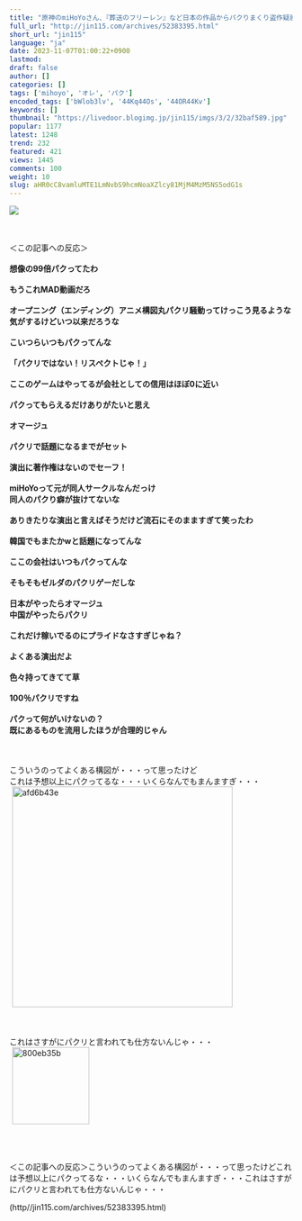 ```yaml
---
title: "原神のmiHoYoさん、『葬送のフリーレン』など日本の作品からパクりまくり盗作疑惑で炎上してしまう・・・ "
full_url: "http://jin115.com/archives/52383395.html"
short_url: "jin115"
language: "ja"
date: 2023-11-07T01:00:22+0900
lastmod: 
draft: false
author: []
categories: []
tags: ['mihoyo', 'オレ', 'パク']
encoded_tags: ['bWlob3lv', '44Kq44Os', '44OR44Kv']
keywords: []
thumbnail: "https://livedoor.blogimg.jp/jin115/imgs/3/2/32baf589.jpg"
popular: 1177
latest: 1248
trend: 232
featured: 421
views: 1445
comments: 100
weight: 10
slug: aHR0cC8vamluMTE1LmNvbS9hcmNoaXZlcy81MjM4MzM5NS5odG1s
---
```


![](https://livedoor.blogimg.jp/jin115/imgs/3/2/32baf589.jpg)

<div><a name='more'></a> <br> <br> ＜この記事への反応＞<br> <br> <b>想像の99倍パクってたわ</b><br> <br> <b>もうこれMAD動画だろ</b><br> <br> <b>オープニング（エンディング）アニメ構図丸パクリ騒動ってけっこう見るような気がするけどいつ以来だろうな</b><br> <br> <b>こいつらいつもパクってんな</b><br> <b><br> 「パクリではない！リスペクトじゃ！」</b><br> <br> <b>ここのゲームはやってるが会社としての信用はほぼ0に近い</b><br> <br> <b>パクってもらえるだけありがたいと思え</b><br> <br> <b>オマージュ</b><br> <br> <b>パクリで話題になるまでがセット</b><br> <br> <b>演出に著作権はないのでセーフ！</b><br> <br> <b>miHoYoって元が同人サークルなんだっけ<br> 同人のパクり癖が抜けてないな</b><br> <br> <b>ありきたりな演出と言えばそうだけど流石にそのまますぎて笑ったわ</b><br> <br> <b>韓国でもまたかwと話題になってんな</b><br> <br> <b>ここの会社はいつもパクってんな</b><br> <br> <b>そもそもゼルダのパクリゲーだしな</b><br> <br> <b>日本がやったらオマージュ<br> 中国がやったらパクリ</b><br> <br> <b>これだけ稼いでるのにプライドなさすぎじゃね？</b><br> <br> <b>よくある演出だよ</b><br> <br> <b>色々持ってきてて草</b><br> <br> <b>100％パクリですね</b><br> <br> <b>パクって何がいけないの？<br> 既にあるものを流用したほうが合理的じゃん</b><br> <br> <br> <br> こういうのってよくある構図が・・・って思ったけど<br> これは予想以上にパクってるな・・・いくらなんでもまんますぎ・・・<br> <img src='https//livedoor.blogimg.jp/jin115/imgs/f/9/f9019e52.gif' alt='afd6b43e' width='392' border='0' hspace='5' class='pict'><br> <br> <br> <br> これはさすがにパクリと言われても仕方ないんじゃ・・・<br> <img src='https//livedoor.blogimg.jp/jin115/imgs/5/9/592c4cdd.gif' alt='800eb35b' width='137' border='0' hspace='5' class='pict'><br> <br> <br> <br> <p>＜この記事への反応＞こういうのってよくある構図が・・・って思ったけどこれは予想以上にパクってるな・・・いくらなんでもまんますぎ・・・これはさすがにパクリと言われても仕方ないんじゃ・・・</p></div>

(http//jin115.com/archives/52383395.html)
